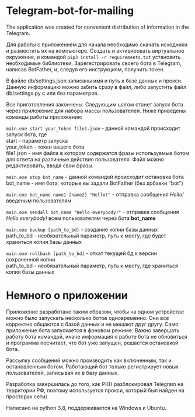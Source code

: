 # Telegram-bot-for-mailing
The application was created for convenient distribution of information in the Telegram.

Для работы с приложением для начала необходимо скачать исходники и разместить их на компьютере.
Создать и активировать виртуальное окружение, и командой <code>pip3 install -r requirements.txt</code> установить необходимые библиотеки.
Зарегестрировать своего бота в Telegram, написав BotFather, и, следуя его инструкциям, получить токен.

В файле db/settings.json записаны имя и путь к базе данных и прокси. Данную информацию можно забить сразу в файл, либо запустить файл db/settings.py с или без параметров.

Все приготовления закончены. Следующим шагом станет запуск бота через приложение для набора массы пользователей. Ниже приведены команды работы приложения:

<code>main.exe start your_token file1.json</code> - данной командой происходит запуск бота, где
<br>start - параметр запуска
<br>your_token - токен вашего бота
<br>file1.json - имя файла в котором содержатся фразы используемые ботом для ответа на различные действия пользователя. Файл можно редактировать, 
вводя свои фразы.

<code>main.exe stop bot_name</code> - данной командой происходит остановка бота
<br>bot_name - имя бота, которые вы задали BotFather (без добавки "bot")

<code>main.exe bot_name name1 [name2] "Hello!"</code> - отправка сообщения <em>Hello!</em> введеным пользователям

<code>main.exe sendall bot_name "Hello everybody!"</code> - отправка сообщения <em>Hello everybody!</em> всем пользователям через бота <strong>bot_name</strong>

<code>main.exe backup [path_to_bd]</code> - создание копии базы данных
<br>path_to_bd - необязательный параметр, путь к месту, где будет храниться копия базы данных

<code>main.exe rollback [path_to_bd]</code> - откат текущей бд к версии сохраненной копии
<br>path_to_bd - необязательный параметр, путь к месту, где храниться копия базы данных

# Немного о приложении
Приложение разработано таким образом, чтобы на одном устройстве можно было запускать несколько ботов одновременно.
Они все корректно общаются с базой данных и не мешают друг другу. Само приложение бота запускается в фоновом режиме. 
Важно завершать работу бота командой, иначе информация о работе бота не обновиться и программа посчитает, что бот уже запущен, 
решается остановкой бота.

Рассылку сообщений можно производить как включенным, так и остановленным ботом. Работающий бот только регистрирует новых пользователей, записывая их в базу данных.

Разработка завершилась до того, как РКН разблокировал Telegram на территории РФ, поэтому используется прокси, который был найден на просторах сети)

Написано на python 3.8, поддерживается на Windows и Ubuntu.

